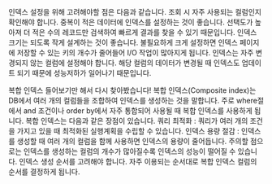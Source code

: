 인덱스 설정을 위해 고려해야할 점은 다음과 같습니다.
조회 시 자주 사용되는 컬럼인지 확인해야 합니다.
중복이 적은 데이터에 인덱스를 설정하는 것이 좋습니다. 선택도가 높아져 더 적은 수의 레코드만 검색하여 빠르게 결과를 찾을 수 있기 때문입니다.
인덱스 크기는 되도록 작게 설계하는 것이 좋습니다. 불필요하게 크게 설정하면 인덱스 페이지에 저장할 수 있는 키의 개수가 줄어들어 I/O 작업이 많아지게 됩니다.
인덱스는 자주 변경되지 않는 컬럼에 설정해야 합니다. 해당 컬럼의 데이터가 변경될 때 인덱스도 업데이트 되기 때문에 성능저하가 일어나기 때문입니다.

복합 인덱스 들어보기만 해서 다시 찾아봤습니다!
복합 인덱스(Composite index)는 DB에서 여러 개의 컬럼들을 조합하여 인덱스를 생성하는 것을 말합니다. 주로 where절에서 and 조건이나 order by에서 자주 통합되어 사용될 때 복합 인덱스를 사용하게 됩니다.
복합 인덱스는 다음과 같은 장점이 있습니다.
쿼리 최적화 : 쿼리가 여러 개의 조건을 가지고 있을 때 최적화된 실행계획을 수립할 수 있습니다.
인덱스 용량 절감 : 인덱스를 생성할 때 여러 개의 컬럼을 함께 사용하면 인덱스의 용량이 줄어듭니다.
주의할 점으로는
인덱스를 생성하는 컬럼의 개수가 많아질수록 인덱스의 성능이 떨어질 수 있습니다.
인덱스 생성 순서를 고려해야 합니다. 자주 이용되는 순서대로 복합 인덱스 컬럼의 순서를 결정하게 됩니다.
